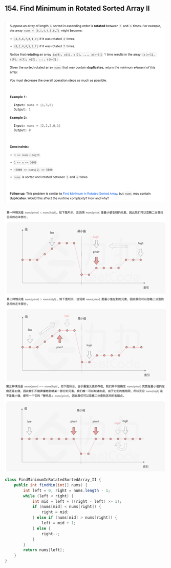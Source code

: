 ## 154. Find Minimum in Rotated Sorted Array II
![](img/2023-08-19-01-09-46.png)
---
![](img/2023-08-19-01-10-35.png)
![](img/2023-08-19-01-10-49.png)
![](img/2023-08-19-01-11-06.png)

```java
class FindMinimumInRotatedSortedArray_II {
    public int findMin(int[] nums) {
        int left = 0, right = nums.length - 1;
        while (left < right) {
            int mid = left + ((right - left) >> 1);
            if (nums[mid] < nums[right]) {
                right = mid;
            } else if (nums[mid] > nums[right]) {
                left = mid + 1;
            } else {
                right--;
            }
        }
        return nums[left];
    }
}
```